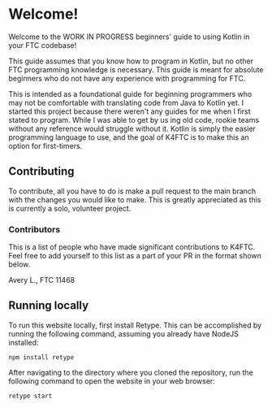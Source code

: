 # Welcome!
Welcome to the WORK IN PROGRESS beginners' guide to using Kotlin in your FTC codebase!



 This guide assumes that you know how to program in Kotlin, but no other FTC programming knowledge is necessary. This guide is meant for absolute beginners who do not have any experience with programming for FTC.
 
 This is intended as a foundational guide for beginning programmers who may not be comfortable with translating code from Java to Kotlin yet. I started this project because there weren't any guides for me when I first stated to program. While I was able to get by us ing old code, rookie teams without any reference would struggle without it. Kotlin is simply the easier programming language to use, and the goal of K4FTC is to make this an option for first-timers.


## Contributing
To contribute, all you have to do is make a pull request to the main branch with the changes you would like to make. This is greatly appreciated as this is currently a solo, volunteer project.

### Contributors
This is a list of people who have made significant contributions to K4FTC. Feel free to add yourself to this list as a part of your PR in the format shown below.

Avery L., FTC 11468

## Running locally
To run this website locally, first install Retype. This can be accomplished by running the following command, assuming you already have NodeJS installed:




    npm install retype
After navigating to the directory where you cloned the repository, run the following command to open the website in your web browser:




    retype start
